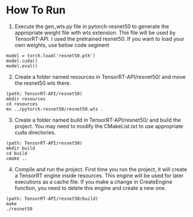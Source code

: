 # How To Run

1.  Execute the gen_wts.py file in pytorch-resnet50 to generate the appropriate weight file with wts extension. This file will be used by TensorRT-API. I used the pretrained resnet50. If you want to load your own weights, use below code segment 

~~~
model = torch.load('resnet50.pth')
model.cuda()
model.eval()
~~~

2. Create a folder named resources in TensorRT-API/resnet50/ and move the resnet50.wts there.

~~~
(path: TensorRT-API/resnet50)
mkdir resources
cd resources
mv ../pytorch-resnet50/resnet50.wts .
~~~

3. Create a folder named build in TensorRT-API/resnet50/ and build the project. You may need to modify the CMakeList.txt to use appropriate cuda directories.

~~~
(path: TensorRT-API/resnet50)
mkdir build
cd build
cmake ..
~~~

4. Compile and run the project. First time you run the project, it will create a TensorRT engine inside resources. This engine will be used for later executions as a cache file. If you make a change in CreateEngine function, you need to delete this engine and create a new one.

~~~
(path: TensorRT-API/resnet50/build)
make
./resnet50
~~~
